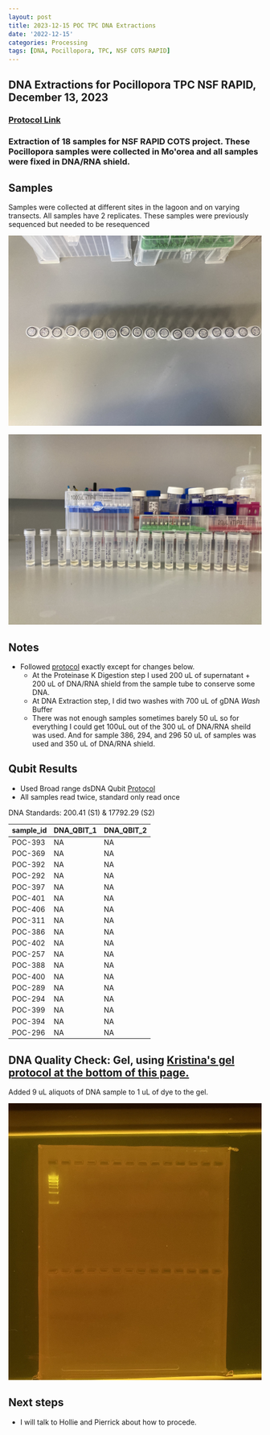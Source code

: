 ```yaml
---
layout: post
title: 2023-12-15 POC TPC DNA Extractions
date: '2022-12-15'
categories: Processing
tags: [DNA, Pocillopora, TPC, NSF COTS RAPID]
---
```


## DNA Extractions for Pocillopora TPC NSF RAPID, December 13, 2023

### [Protocol Link](https://github.com/chloe-gilligan/Gilligan_Putnam_Lab_Notebook/blob/master/protocols/20231208_zymo_DNA_miniprepplusKit_Protocol.md)

### Extraction of 18 samples for NSF RAPID COTS project. These Pocillopora samples were collected in Mo'orea and all samples were fixed in DNA/RNA shield.

## Samples

Samples were collected at different sites in the lagoon and on varying transects. All samples have 2 replicates. These samples were previously sequenced but needed to be resequenced

![images/20231220-caps.jpg](https://github.com/chloe-gilligan/Gilligan_Putnam_Lab_Notebook/blob/master/images/20231220-caps.jpg?raw=true)

![images/20231220-tubes.jpg](https://github.com/chloe-gilligan/Gilligan_Putnam_Lab_Notebook/blob/master/images/20231220-tubes.jpg?raw=true)



## Notes

- Followed [protocol](https://github.com/chloe-gilligan/Gilligan_Putnam_Lab_Notebook/blob/master/_posts/20231208_zymo_DNA_miniprepplusKit_Protocol.md) exactly except for changes below.
	- At the Proteinase K Digestion step I used 200 uL of supernatant + 200 uL of DNA/RNA shield from the sample tube to conserve some DNA.
	- At DNA Extraction step, I did two washes with 700 uL of gDNA _Wash_ Buffer
	- There was not enough samples sometimes barely 50 uL so for everything I could get 100uL out of the 300 uL of DNA/RNA sheild was used. And for sample 386, 294, and 296 50 uL of samples was used and 350 uL of DNA/RNA shield. 

## Qubit Results

- Used Broad range dsDNA Qubit [Protocol](https://github.com/chloe-gilligan/Gilligan_Putnam_Lab_Notebook/blob/master/protocols/20231214-dsDNA-Qubit-Quantification-Protocol.md)
- All samples read twice, standard only read once

DNA Standards: 200.41 (S1) & 17792.29 (S2)

| sample_id | DNA_QBIT_1 | DNA_QBIT_2 | 
|-----------|------------|------------|
| POC-393   | NA       |NA       |
| POC-369   | NA       |NA        |
| POC-392   | NA       |NA        |
| POC-292   | NA       |NA        |
| POC-397   | NA       |NA        | 
| POC-401   | NA       |NA        |
| POC-406   | NA       |NA        |
| POC-311   | NA       |NA        |
| POC-386   | NA       |NA        |
| POC-402   | NA       |NA        |
| POC-257   | NA       |NA        |
| POC-388   | NA       |NA        |
| POC-400   | NA       |NA        |
| POC-289   | NA       |NA        |
| POC-294   | NA       |NA        |
| POC-399   | NA       |NA        |
| POC-394   | NA       |NA        |
| POC-296   | NA       |NA        |


## DNA Quality Check: Gel, using [Kristina's gel protocol at the bottom of this page.](https://github.com/chloe-gilligan/Gilligan_Putnam_Lab_Notebook/blob/master/_posts/20231208_zymo_DNA_miniprepplusKit_Protocol.md)

Added 9 uL aliquots of DNA sample to 1 uL of dye to the gel.

![images/Gels/20231220-gel2.jpg](https://github.com/chloe-gilligan/Gilligan_Putnam_Lab_Notebook/blob/master/images/Gels/20231220-gel2.jpg?raw=true)

## Next steps
- I will talk to Hollie and Pierrick about how to procede. 